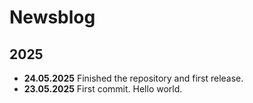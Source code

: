 # Newsblog

## 2025
  
* **24.05.2025** Finished the repository and first release.      
* **23.05.2025** First commit. Hello world.

